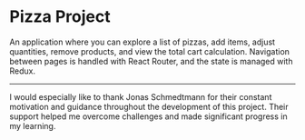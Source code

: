 # Pizza Project

An application where you can explore a list of pizzas, add items, adjust quantities, remove products, and view the total cart calculation. Navigation between pages is handled with React Router, and the state is managed with Redux.

---

I would especially like to thank Jonas Schmedtmann for their constant motivation and guidance throughout the development of this project. Their support helped me overcome challenges and made significant progress in my learning.
